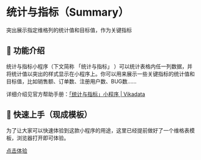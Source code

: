 
# 统计与指标（Summary）
突出展示指定维格列的统计值和目标值，作为关键指标

## 🎨 功能介绍

统计与指标小程序（下文简称 「统计与指标」 ）可以统计表格内任一列数据，并将统计值以突出的样式显示在小程序上。你可以用来展示一些关键指标的统计值和目标值，比如销售额、订单数、注册用户数、BUG数……

详细介绍见官方帮助手册：[「统计与指标」小程序 | Vikadata](https://vika.cn/help/intro-widget-summary/)


## 🚀 快速上手（现成模板）

为了让大家可以快速体验到这款小程序的用途，这里已经提前做好了一个维格表模板，浏览器打开即可体验。


[点击体验](https://vika.cn/template/tpc000/tplkMfWM5CJnC/dstCpwjiqHR4kS6bR2/viwUWDbZbDyUR)

